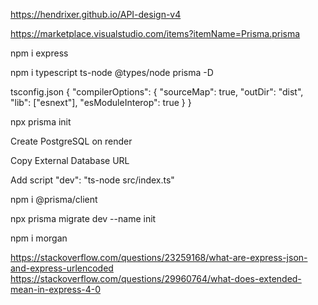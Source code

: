 https://hendrixer.github.io/API-design-v4

https://marketplace.visualstudio.com/items?itemName=Prisma.prisma

npm i express

npm i typescript ts-node @types/node prisma -D

tsconfig.json
{
"compilerOptions": {
"sourceMap": true,
"outDir": "dist",
"lib": ["esnext"],
"esModuleInterop": true
}
}

npx prisma init

Create PostgreSQL on render

Copy External Database URL

Add script
"dev": "ts-node src/index.ts"

npm i @prisma/client

npx prisma migrate dev --name init

npm i morgan

https://stackoverflow.com/questions/23259168/what-are-express-json-and-express-urlencoded
https://stackoverflow.com/questions/29960764/what-does-extended-mean-in-express-4-0
